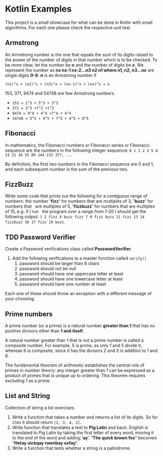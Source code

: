 # Kotlin Examples
This project is a small showcase for what can be done in Kotlin with small algorithms.
For each one please check the respective unit test.

## Armstrong
An Armstrong number is the one that equals the sum of its digits raised to the power of the number of digits in that number which is to be checked. To be more clear, let the number be __n__ and the number of digits be __x__. We represent the number as __nx nx-1 nx-2...n3 n2 n1 where n1, n2, n3...nx__ are single digits __0-9__. __n__ is an Armstrong number if

`(n1)^x + (n2)^x + (n3)^x + (nx-1)^x + (nx)^x = n`

153, 371, 9474 and 54748 are few Armstrong numbers.

* `153 = 1^3 + 5^3 + 3^3`
* `371 = 3^3 +7^3 +1^3`
* `9474 = 9^4 + 4^4 +7^4 + 4^4`
* `54748 = 5^5 + 4^5 + 7^5 + 4^5 + 8^5`

## Fibonacci
In mathematics, the Fibonacci numbers or Fibonacci series or Fibonacci sequence are the numbers in the following integer sequence:
`0 1 1 2 3 5 8 13 21 34 55 89 144 233 377, ...`

By definition, the first two numbers in the Fibonacci sequence are 0 and 1, and each subsequent number is the sum of the previous two.

## FizzBuzz
Write some code that prints out the following for a contiguous range of numbers:
the number **'fizz'** for numbers that are multiples of 3, **'buzz'** for numbers that   are multiples of 5, **'fizzbuzz'** for numbers that are multiples of 15, e.g. if I run   the program over a range from 1-20 I should get the following output: `1 2 fizz 4 buzz fizz 7 8 fizz buzz 11 fizz 13 14 fizzbuzz 16 17 fizz 19 buzz`.

## TDD Password Verifier
Create a Password verifications class called __PasswordVerifier__.

1. Add the following verifications to a master function called `verify()`
    1. password should be larger than 8 chars
    2. password should not be null
    3. password should have one uppercase letter at least
    4. password should have one lowercase letter at least
    5. password should have one number at least

Each one of these should throw an exception with a different message of your choosing.

## Prime numbers
A prime number (or a prime) is a natural number __greater than 1__ that has no positive divisors other than __1 and itself__.

A natural number greater than 1 that is not a prime number is called a composite number.
For example, 5 is prime, as only 1 and 5 divide it, whereas 6 is composite, since it has the divisors 2 and 3 in addition to 1 and 6.

The fundamental theorem of arithmetic establishes the central role of primes in number theory: any integer greater than 1 can be expressed as a product of primes that is unique up to ordering. This theorem requires excluding 1 as a prime.

## List and String
Collection of string a list exercises.

1. Write a function that takes a number and returns a list of its digits. So for `2342` it should return `[2, 3, 4, 2]`.
2. Write function that translates a text to __Pig Latin__ and back. English is translated to Pig Latin by taking the first letter of every word, moving it to the end of the word and adding ‘__ay__’. “__The quick brown fox__” becomes “__Hetay uickqay rownbay oxfay__”.
3. Write a function that tests whether a string is a palindrome.